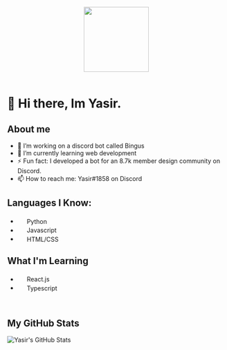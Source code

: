 <div align="center">
    <br>
    <img src=https://cdn.discordapp.com/attachments/818586274293612565/868841121441275944/mdyasir_transparent_cropped.png style="height: 150px;" />
    <br><br>
</div>

# 👋 Hi there, Im Yasir.

## About me

- 🔭 I’m working on a discord bot called Bingus
- 🌱 I’m currently learning web development
- ⚡ Fun fact: I developed a bot for an 8.7k member design community on Discord.
- 📫 How to reach me: Yasir#1858 on Discord

## Languages I Know:

- <img src="https://upload.wikimedia.org/wikipedia/commons/c/c3/Python-logo-notext.svg" style="height:17.5px;"/> Python
- <img src="https://upload.wikimedia.org/wikipedia/commons/6/6a/JavaScript-logo.png" style="height: 17.5px;" /> Javascript
- <img src="https://upload.wikimedia.org/wikipedia/commons/3/38/HTML5_Badge.svg" style="height: 17.5px" > HTML/CSS

## What I'm Learning

- <img src="https://upload.wikimedia.org/wikipedia/commons/4/47/React.svg" style="height:17.5px"/> React.js
- <img src="https://upload.wikimedia.org/wikipedia/commons/4/4c/Typescript_logo_2020.svg" style="height:17.5px" /> Typescript

<br>

## My GitHub Stats

![Yasir's GitHub Stats](https://github-readme-stats.vercel.app/api?username=mdxyasir&hide=contribs&title_color=ee433b&text_color=D8DEE9&show_icons=true&bg_color=00000000&hide_border=true&icon_color=ee433b&count_private=true)
